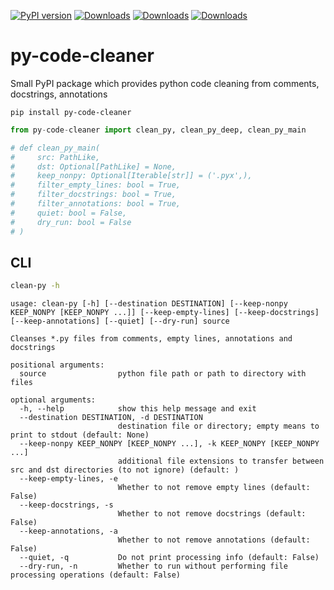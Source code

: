 [![PyPI version](https://badge.fury.io/py/py-code-cleaner.svg)](https://pypi.org/project/py-code-cleaner/)
[![Downloads](https://pepy.tech/badge/py-code-cleaner)](https://pepy.tech/project/py-code-cleaner)
[![Downloads](https://pepy.tech/badge/py-code-cleaner/month)](https://pepy.tech/project/py-code-cleaner)
[![Downloads](https://pepy.tech/badge/py-code-cleaner/week)](https://pepy.tech/project/py-code-cleaner)


# py-code-cleaner

Small PyPI package which provides python code cleaning from comments, docstrings, annotations

```
pip install py-code-cleaner
```

```py
from py-code-cleaner import clean_py, clean_py_deep, clean_py_main

# def clean_py_main(
#     src: PathLike,
#     dst: Optional[PathLike] = None,
#     keep_nonpy: Optional[Iterable[str]] = ('.pyx',),
#     filter_empty_lines: bool = True,
#     filter_docstrings: bool = True,
#     filter_annotations: bool = True,
#     quiet: bool = False,
#     dry_run: bool = False
# )
```

## CLI 

```sh
clean-py -h
```

```
usage: clean-py [-h] [--destination DESTINATION] [--keep-nonpy KEEP_NONPY [KEEP_NONPY ...]] [--keep-empty-lines] [--keep-docstrings] [--keep-annotations] [--quiet] [--dry-run] source

Cleanses *.py files from comments, empty lines, annotations and docstrings

positional arguments:
  source                python file path or path to directory with files

optional arguments:
  -h, --help            show this help message and exit
  --destination DESTINATION, -d DESTINATION
                        destination file or directory; empty means to print to stdout (default: None)
  --keep-nonpy KEEP_NONPY [KEEP_NONPY ...], -k KEEP_NONPY [KEEP_NONPY ...]
                        additional file extensions to transfer between src and dst directories (to not ignore) (default: )
  --keep-empty-lines, -e
                        Whether to not remove empty lines (default: False)
  --keep-docstrings, -s
                        Whether to not remove docstrings (default: False)
  --keep-annotations, -a
                        Whether to not remove annotations (default: False)
  --quiet, -q           Do not print processing info (default: False)
  --dry-run, -n         Whether to run without performing file processing operations (default: False)
```

